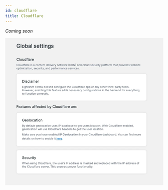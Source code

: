 ```yaml
---
id: cloudflare
title: Cloudflare
---
```


*Coming soon*

![Cloudflare screen](/img/forms/cloudflare.webp)
